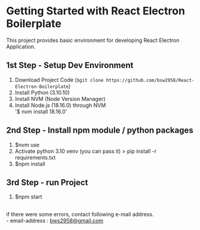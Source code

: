 # Getting Started with React Electron Boilerplate

This project provides basic environment for developing React Electron Application.

## 1st Step - Setup Dev Environment
1. Download Project Code (`$git clone https://github.com/bsw2958/React-Electron-Boilerplate`)
2. Install Python (3.10.10)
3. Install NVM (Node Version Manager)
4. Install Node.js (18.16.0) through NVM  
    '$ nvm install 18.16.0'

## 2nd Step - Install npm module / python packages
1. $nvm use
2. Activate python 3.10 venv (you can pass it) > pip install -r requirements.txt
3. $npm install

## 3rd Step - run Project
1. $npm start

##
if there were some errors, contact following e-mail address.  
    - email-address : bws2958@gmail.com